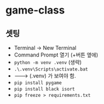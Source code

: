 # game-class
## 셋팅
- Terminal -> New Terminal
- Command Prompt 열기 (+버튼 옆에)
- `python -m venv .venv` (생략)
- `.\.venv\Scripts\activate.bat`
- ---> (.venv) 가 보여야 함.
- `pip install pygame`
- `pip install black isort`
- `pip freeze > requirements.txt`
